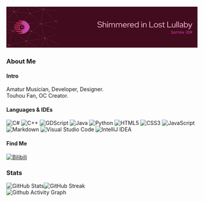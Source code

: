 ![Headimg](/HEAD.png)
### About Me
#### Intro
Amatur Musician, Developer, Designer.  
Touhou Fan, OC Creator.
#### Languages & IDEs
![C#](https://img.shields.io/badge/c%23-%23239120.svg?style=for-the-badge&logo=csharp&logoColor=white)
![C++](https://img.shields.io/badge/c++-%2300599C.svg?style=for-the-badge&logo=c%2B%2B&logoColor=white)
![GDScript](https://img.shields.io/badge/GDScript-%2374267B.svg?style=for-the-badge&logo=godotengine&logoColor=white)
![Java](https://img.shields.io/badge/java-%23ED8B00.svg?style=for-the-badge&logo=openjdk&logoColor=white)
![Python](https://img.shields.io/badge/python-3670A0?style=for-the-badge&logo=python&logoColor=ffdd54)
![HTML5](https://img.shields.io/badge/html5-%23E34F26.svg?style=for-the-badge&logo=html5&logoColor=white)
![CSS3](https://img.shields.io/badge/css3-%231572B6.svg?style=for-the-badge&logo=css3&logoColor=white)
![JavaScript](https://img.shields.io/badge/javascript-%23323330.svg?style=for-the-badge&logo=javascript&logoColor=%23F7DF1E)
![Markdown](https://img.shields.io/badge/markdown-%23000000.svg?style=for-the-badge&logo=markdown&logoColor=white)
![Visual Studio Code](https://img.shields.io/badge/Visual%20Studio%20Code-0078d7.svg?style=for-the-badge&logo=visual-studio-code&logoColor=white)
![IntelliJ IDEA](https://img.shields.io/badge/IntelliJIDEA-000000.svg?style=for-the-badge&logo=intellij-idea&logoColor=white)
#### Find Me
[![Bilibili](https://img.shields.io/badge/bilibili-00A1D6.svg?style=for-the-badge&logo=bilibili&logoColor=white)](https://space.bilibili.com/47130830)

### Stats
![GitHub Stats](https://github-readme-stats.vercel.app/api?username=Sorrow-Scarlet&show_icons=true&theme=rose&bg_color=00000000&include_all_commits=true&hide_title=true&rank_icon=github)![GitHub Streak](https://streak-stats.demolab.com/?user=Sorrow-Scarlet&theme=rose&background=transparent)  
![Github Activity Graph](https://github-readme-activity-graph.vercel.app/graph?username=Sorrow-Scarlet&theme=github-compact)